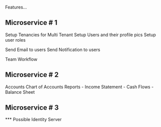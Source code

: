 Features...


Microservice # 1
-------------------
Setup Tenancies for Multi Tenant
Setup Users and their profile pics
Setup user roles

Send Email to users
Send Notification to users

Team Workflow

Microservice # 2
-------------------
Accounts
Chart of Accounts
Reports
	- Income Statement
	- Cash Flows
	- Balance Sheet
	

Microservice # 3
-------------------
*** Possible Identity Server

	